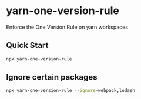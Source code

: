 # yarn-one-version-rule
Enforce the One Version Rule on yarn workspaces


## Quick Start
```sh
npx yarn-one-version-rule
```

## Ignore certain packages

```sh
npx yarn-one-version-rule --ignore=webpack,lodash
```
